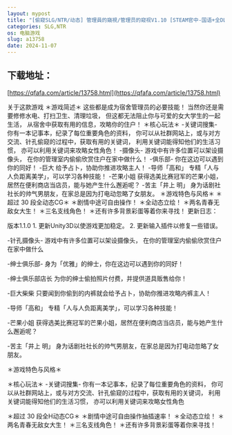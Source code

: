 ```yaml
---
layout: mypost
title: "[偷窥SLG/NTR/动态] 管理員的窺視/管理员的窥视V1.10 [STEAM官中-国语+全DLC] [3.90GB]"
categories: SLG,NTR
os: 电脑游戏
slug: a13758
date: 2024-11-07
---
```


## 下载地址：

[https://qfafa.com/article/13758.html](https://qfafa.com/article/13758.html)

关于这款游戏
＊游戏简述＊
这些都是成为宿舍管理员的必要技能！
当然你还是需要修修水电、打扫卫生、清理垃圾，
但这都无法阻止你与可爱的女大学生的一起生活，
从宿舍中获取有用的信息，攻略你的住户！
＊核心玩法＊
-关键词搜集-
你有一本记事本，纪录了每位重要角色的资料，
你可以从社群网站上，或与对方交流、针孔偷窥的过程中，获取有用的关键词，
利用关键词能得知他们的生活习惯，
亦可以利用关键词来攻略女性角色！
-摄像头-
游戏中有许多位置可以架设摄像头，
在你的管理室内偷偷欣赏住户在家中做什么！
-俱乐部-
你在这边可以遇到你的同好！
-巨大
给予占卜，协助你推进攻略主人！
-导师「高和」
专精「人与人负距离美学」，可以学习各种技能！
-芒果小姐
获得选美比赛冠军的芒果小姐，居然在便利商店当店员，能与她产生什么邂逅呢？
-苦主「井上 明」
身为话剧社社长的帅气男朋友，在家总是因为打电动忽略了女朋友。
＊游戏特色与风格＊
＊超过 30 段全动态CG＊
＊剧情中途可自由操作！
＊全动态立绘！
＊两名青春无敌女大生！
＊三名支线角色！
＊还有许多背景彩蛋等着你来寻找！
更新日志：

版本1.1.0
1\. 更新Unity3D以使游戏更加稳定。
2\. 更新输入插件以修复一些错误。

-针孔摄像头-
游戏中有许多位置可以架设摄像头，
在你的管理室内偷偷欣赏住户在家中做什么

-绅士俱乐部-
身为「优雅」的绅士，你在这边可以遇到你的同好！

-绅士俱乐部店长
为你的绅士偷拍照片付费，并提供道具贩售给你！

-巨大柴柴
只要闻到你偷到的内裤就会给予占卜，协助你推进攻略内裤主人！

-导师「高和」
专精「人与人负距离美学」，可以学习各种技能！

-芒果小姐
获得选美比赛冠军的芒果小姐，居然在便利商店当店员，能与她产生什么邂逅呢？

-苦主「井上 明」
身为话剧社社长的帅气男朋友，在家总是因为打电动忽略了女朋友。

＊游戏特色与风格＊

＊核心玩法＊
-关键词搜集-
你有一本记事本，纪录了每位重要角色的资料，
你可以从社群网站上，或与对方交流、针孔偷窥的过程中，获取有用的关键词，
利用关键词能得知他们的生活习惯，
亦可以利用关键词来攻略女性角色

＊超过 30 段全H动态CG＊
＊剧情中途可自由操作抽插速率！
＊全动态立绘！
＊两名青春无敌女大生！
＊三名支线角色！
＊还有许多背景彩蛋等着你来寻找！